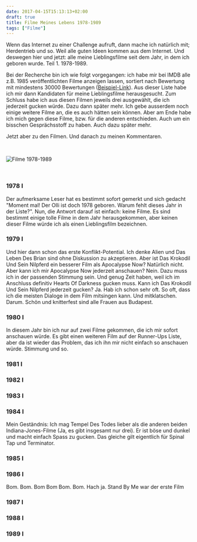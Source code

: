 ```yaml
---
date: 2017-04-15T15:13:13+02:00
draft: true
title: Filme Meines Lebens 1978-1989
tags: ["Filme"]
---
```


Wenn das Internet zu einer Challenge aufruft, dann mache ich natürlich mit; Herdentrieb und so. Weil alle guten Ideen kommen aus dem Internet. Und deswegen hier und jetzt: alle meine Lieblingsfilme seit dem Jahr, in dem ich geboren wurde. Teil 1. 1978-1989.

<!--more-->

Bei der Recherche bin ich wie folgt vorgegangen: ich habe mir bei IMDB alle z.B. 1985 veröffentlichten Filme anzeigen lassen, sortiert nach Bewertung mit mindestens 30000 Bewertungen (<a href="http://www.imdb.com/search/title?count=200&num_votes=30000,&sort=user_rating,desc&title_type=feature,tv_movie&release_date=1985,1985" target="_blank">Beispiel-Link</a>). Aus dieser Liste habe ich mir dann Kandidaten für meine Lieblingsfilme herausgesucht. Zum Schluss habe ich aus diesen Filmen jeweils drei ausgewählt, die ich jederzeit gucken würde. Dazu dann später mehr. Ich gebe ausserdem noch einige weitere Filme an, die es auch hätten sein können. Aber am Ende habe ich mich gegen diese Filme, bzw. für die anderen entschieden. Auch um ein bisschen Gesprächsstoff zu haben. Auch dazu später mehr.

Jetzt aber zu den Filmen. Und danach zu meinen Kommentaren.

&nbsp;

![Filme 1978-1989](/images/filme19781989.png "Filme 1978-1989")

&nbsp;

### 1978 <a href="http://www.imdb.com/search/title?count=200&num_votes=3000,&sort=user_rating,desc&title_type=feature,tv_movie&release_date=1978,1978" alt="IMDB Link" title="IMDB Link" target="_blank"><img src="/images/logo_imdb.png" style="height:16px" alt="IMDB Logo" title="IMDB Link"/></a>
Der aufmerksame Leser hat es bestimmt sofort gemerkt und sich gedacht "Moment mal! Der Olli ist doch 1978 geboren. Warum fehlt dieses Jahr in der Liste?". Nun, die Antwort darauf ist einfach: keine Filme. Es sind bestimmt einige tolle Filme in dem Jahr herausgekommen, aber keinen dieser Filme würde ich als einen Lieblingsfilm bezeichnen.
### 1979 <a href="http://www.imdb.com/search/title?count=200&num_votes=3000,&sort=user_rating,desc&title_type=feature,tv_movie&release_date=1979,1979" alt="IMDB Link" title="IMDB Link" target="_blank"><img src="/images/logo_imdb.png" style="height:16px" alt="IMDB Logo" title="IMDB Link"/></a>
Und hier dann schon das erste Konflikt-Potential. Ich denke Alien und Das Leben Des Brian sind ohne Diskussion zu akzeptieren. Aber ist Das Krokodil Und Sein Nilpferd ein besserer Film als Apocalypse Now? Natürlich nicht. Aber kann ich mir Apocalypse Now jederzeit anschauen? Nein. Dazu muss ich in der passenden Stimmung sein. Und genug Zeit haben, weil ich im Anschluss definitiv Hearts Of Darkness gucken muss. Kann ich Das Krokodil Und Sein Nilpferd jederzeit gucken? Ja. Hab ich schon sehr oft. So oft, dass ich die meisten Dialoge in dem Film mitsingen kann. Und mitklatschen. Darum. Schön und knitterfest sind alle Frauen aus Budapest.
### 1980 <a href="http://www.imdb.com/search/title?count=200&num_votes=20000,&sort=user_rating,desc&title_type=feature,tv_movie&release_date=1980,1980" alt="IMDB Link" title="IMDB Link" target="_blank"><img src="/images/logo_imdb.png" style="height:16px" alt="IMDB Logo" title="IMDB Link"/></a>
In diesem Jahr bin ich nur auf zwei Filme gekommen, die ich mir sofort anschauen würde. Es gibt einen weiteren Film auf der Runner-Ups Liste, aber da ist wieder das Problem, das ich ihn mir nicht einfach so anschauen würde. Stimmung und so.
### 1981 <a href="http://www.imdb.com/search/title?count=200&num_votes=20000,&sort=user_rating,desc&title_type=feature,tv_movie&release_date=1981,1981" alt="IMDB Link" title="IMDB Link" target="_blank"><img src="/images/logo_imdb.png" style="height:16px" alt="IMDB Logo" title="IMDB Link"/></a>
  
### 1982 <a href="http://www.imdb.com/search/title?count=200&num_votes=20000,&sort=user_rating,desc&title_type=feature,tv_movie&release_date=1982,1982" alt="IMDB Link" title="IMDB Link" target="_blank"><img src="/images/logo_imdb.png" style="height:16px" alt="IMDB Logo" title="IMDB Link"/></a>
 
### 1983 <a href="http://www.imdb.com/search/title?count=200&num_votes=20000,&sort=user_rating,desc&title_type=feature,tv_movie&release_date=1983,1983" alt="IMDB Link" title="IMDB Link" target="_blank"><img src="/images/logo_imdb.png" style="height:16px" alt="IMDB Logo" title="IMDB Link"/></a>

### 1984 <a href="http://www.imdb.com/search/title?count=200&num_votes=20000,&sort=user_rating,desc&title_type=feature,tv_movie&release_date=1984,1984" alt="IMDB Link" title="IMDB Link" target="_blank"><img src="/images/logo_imdb.png" style="height:16px" alt="IMDB Logo" title="IMDB Link"/></a>
Mein Geständnis: Ich mag Tempel Des Todes lieber als die anderen beiden Indiana-Jones-Filme (Ja, es gibt insgesamt nur drei). Er ist böse und dunkel und macht einfach Spass zu gucken. Das gleiche gilt eigentlich für Spinal Tap und Terminator. 
### 1985  <a href="http://www.imdb.com/search/title?count=200&num_votes=20000,&sort=user_rating,desc&title_type=feature,tv_movie&release_date=1985,1985" alt="IMDB Link" title="IMDB Link" target="_blank"><img src="/images/logo_imdb.png" style="height:16px" alt="IMDB Logo" title="IMDB Link"/></a>

### 1986 <a href="http://www.imdb.com/search/title?count=200&num_votes=20000,&sort=user_rating,desc&title_type=feature,tv_movie&release_date=1986,1986" alt="IMDB Link" title="IMDB Link" target="_blank"><img src="/images/logo_imdb.png" style="height:16px" alt="IMDB Logo" title="IMDB Link"/></a>
Bom. Bom. Bom Bom Bom. Bom. Hach ja. Stand By Me war der erste Film 
### 1987 <a href="http://www.imdb.com/search/title?count=200&num_votes=20000,&sort=user_rating,desc&title_type=feature,tv_movie&release_date=1987,1987" alt="IMDB Link" title="IMDB Link" target="_blank"><img src="/images/logo_imdb.png" style="height:16px" alt="IMDB Logo" title="IMDB Link"/></a>

### 1988 <a href="http://www.imdb.com/search/title?count=200&num_votes=20000,&sort=user_rating,desc&title_type=feature,tv_movie&release_date=1988,1988" alt="IMDB Link" title="IMDB Link" target="_blank"><img src="/images/logo_imdb.png" style="height:16px" alt="IMDB Logo" title="IMDB Link"/></a>

### 1989 <a href="http://www.imdb.com/search/title?count=200&num_votes=20000,&sort=user_rating,desc&title_type=feature,tv_movie&release_date=1989,1989" alt="IMDB Link" title="IMDB Link" target="_blank"><img src="/images/logo_imdb.png" style="height:16px" alt="IMDB Logo" title="IMDB Link"/></a>
